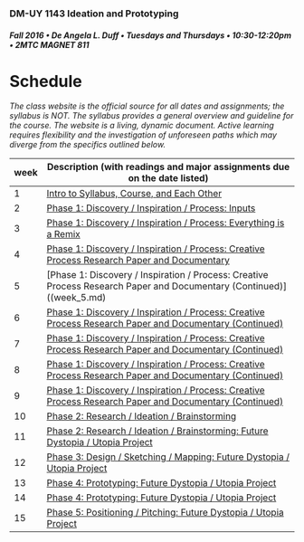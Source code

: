 ### DM-UY 1143 Ideation and Prototyping
##### Fall 2016 • De Angela L. Duff • Tuesdays and Thursdays • 10:30-12:20pm • 2MTC MAGNET 811

# Schedule

_The class website is the official source for all dates and assignments; the syllabus is NOT. The syllabus provides a general overview and guideline for the course. The website is a living, dynamic document. Active learning requires flexibility and the investigation of unforeseen paths which may diverge from the specifics outlined below._

| week | Description (with readings and major assignments due on the date listed) |
| --- | --- |
| 1 | [Intro to Syllabus, Course, and Each Other](week_1.md) |
| 2 | [Phase 1: Discovery / Inspiration / Process: Inputs](week_2.md) |
| 3 | [Phase 1: Discovery / Inspiration / Process: Everything is a Remix](week_3.md) |
| 4 | [Phase 1: Discovery / Inspiration / Process: Creative Process Research Paper and Documentary](week_4.md) |
| 5 | [Phase 1: Discovery / Inspiration / Process: Creative Process Research Paper and Documentary (Continued)]((week_5.md) |
| 6 | [Phase 1: Discovery / Inspiration / Process: Creative Process Research Paper and Documentary (Continued)](week_6.md) |
| 7 | [Phase 1: Discovery / Inspiration / Process: Creative Process Research Paper and Documentary (Continued)](week_7.md) |
| 8 | [Phase 1: Discovery / Inspiration / Process: Creative Process Research Paper and Documentary (Continued)](week_8.md) |
| 9 | [Phase 1: Discovery / Inspiration / Process: Creative Process Research Paper and Documentary (Continued)](week_9.md) |
| 10 | [Phase 2: Research / Ideation / Brainstorming](week_10.md) |
| 11 | [Phase 2: Research / Ideation / Brainstorming: Future Dystopia / Utopia Project](week_11.md) |
| 12 | [Phase 3: Design / Sketching / Mapping: Future Dystopia / Utopia Project](week_12.md) |
| 13 | [Phase 4: Prototyping: Future Dystopia / Utopia Project](week_13.md) |
| 14 | [Phase 4: Prototyping: Future Dystopia / Utopia Project](week_14.md) |
| 15 | [Phase 5: Positioning / Pitching: Future Dystopia / Utopia Project](week_15.md) |


